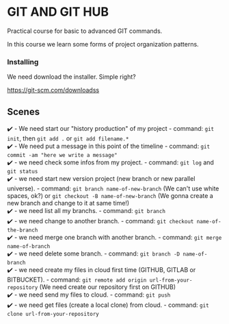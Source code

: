 # GIT AND GIT HUB

Practical course for basic to advanced GIT commands.

In this course we learn some forms of project organization patterns.

### Installing

We need download the installer. Simple right?

https://git-scm.com/downloadss

## Scenes

✔️ - We need start our "history production" of my project - command: `git init`, then `git add .` or `git add filename.*`<br/>
✔️ - We need put a message in this point of the timeline - command: `git commit -am "here we write a message"`<br/>
✔️ - we need check some infos from my project. - command: `git log` and `git status`<br/>
✔️ - we need start new version project (new branch or new parallel universe). - command: `git branch name-of-new-branch` (We can't use white spaces, ok?) or `git checkout -B name-of-new-branch` (We gonna create a new branch and change to it at same time!)<br/>
✔️ - we need list all my branchs. - command: `git branch`<br/>
✔️ - we need change to another branch. - command: `git checkout name-of-the-branch`<br/>
✔️ - we need merge one branch with another branch. - command: `git merge name-of-branch`<br/>
✔️ - we need delete some branch. - command: `git branch -D name-of-branch`<br/>
✔️ - we need create my files in cloud first time (GITHUB, GITLAB or BITBUCKET). - command: `git remote add origin url-from-your-repository` (We need create our repository first on GITHUB)<br/>
✔️ - we need send my files to cloud. - command: `git push`<br/>
✔️ - we need get files (create a local clone) from cloud. - command: `git clone url-from-your-repository`<br/>
